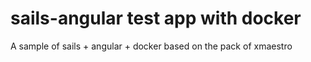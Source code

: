 # sails-angular test app with docker

A sample of sails + angular + docker
based on the pack of xmaestro

